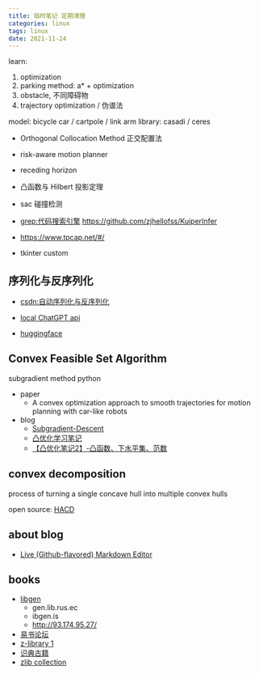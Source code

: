 ```yaml
---
title: 临时笔记 定期清理 
categories: linux 
tags: linux 
date: 2021-11-24
---
```


learn:

1. optimization
2. parking method: a* + optimization
3. obstacle, 不同障碍物
4. trajectory optimization / 伪谱法

model: bicycle car / cartpole / link arm
library: casadi / ceres


- Orthogonal Collocation Method 正交配置法
- risk-aware motion planner
- receding horizon
- 凸函数与 Hilbert 投影定理
- sac 碰撞检测
 
- [grep:代码搜索引擎](https://grep.app/)
https://github.com/zjhellofss/KuiperInfer
- https://www.tpcap.net/#/
- tkinter custom

## 序列化与反序列化

- [csdn:自动序列化与反序列化](https://blog.csdn.net/ZJU_fish1996/article/details/102643222)

- [local ChatGPT api](https://github.com/acheong08/ChatGPT)
- [huggingface](https://huggingface.co/)
## Convex Feasible Set Algorithm

subgradient method python



- paper
    - A convex optimization approach to smooth trajectories for motion planning with car-like robots
- blog
    - [Subgradient-Descent](https://mcneela.github.io/machine_learning/2020/04/24/Subgradient-Descent.html)
    - [凸优化学习笔记](https://www.zhihu.com/column/c_1201908961185931264)
    - [【凸优化笔记2】-凸函数、下水平集、范数](https://zhuanlan.zhihu.com/p/102098039)

## convex decomposition

process of turning a single concave hull into multiple convex hulls

open source: [HACD](http://khaledmammou.com/hacd.html)

## about blog

- [Live (Github-flavored) Markdown Editor](https://github.com/jbt/markdown-editor)


## books
 
- [libgen](https://libgen.gs/index.php)
    - gen.lib.rus.ec
    - ibgen.is
    - http://93.174.95.27/
- [易书论坛](https://bbs.yibook.org/)
- [z-library 1](https://bbs.yibook.org/d/211-z-librarywang-zhan-10tdian-zi-shu-chong-zi-yue-1800mo-ce)
- [识典古籍](https://shidianguji.com/) 
- [zlib collection](http://pilimi.org/zlib.html)